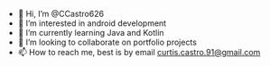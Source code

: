 - 👋 Hi, I’m @CCastro626
- 👀 I’m interested in android development
- 🌱 I’m currently learning Java and Kotlin
- 💞️ I’m looking to collaborate on portfolio projects
- 📫 How to reach me, best is by email curtis.castro.91@gmail.com

<!---
CCastro626/CCastro626 is a ✨ special ✨ repository because its `README.md` (this file) appears on your GitHub profile.
You can click the Preview link to take a look at your changes.
--->
